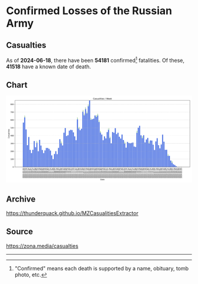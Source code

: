 
# Confirmed Losses of the Russian Army

## Casualties

As of **2024-06-18**, there have been **54181** confirmed[^1] fatalities.
Of these, **41518** have a known date of death.

## Chart

![7-Day Intervals Bar Chart](./docs/7days.svg)

## Archive

https://thunderquack.github.io/MZCasualitiesExtractor

## Source

https://zona.media/casualties

---

[^1]: "Confirmed" means each death is supported by a name, obituary, tomb photo, etc.
